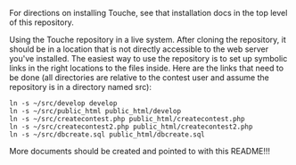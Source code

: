 For directions on installing Touche, see that installation docs in the
top level of this repository.

Using the Touche repository in a live system.  After cloning the
repository, it should be in a location that is not directly accessible
to the web server you've installed.  The easiest way to use the
repository is to set up symbolic links in the right locations to the
files inside.  Here are the links that need to be done (all
directories are relative to the contest user and assume the repository
is in a directory named src):

    ln -s ~/src/develop develop
    ln -s ~/src/public_html public_html/develop
    ln -s ~/src/createcontest.php public_html/createcontest.php
    ln -s ~/src/createcontest2.php public_html/createcontest2.php
    ln -s ~/src/dbcreate.sql public_html/dbcreate.sql

More documents should be created and pointed to with this README!!!
